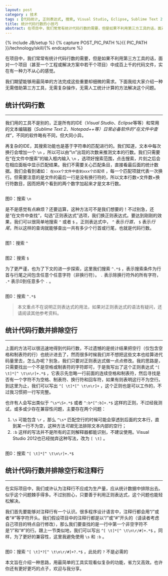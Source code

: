 ```yaml
---
layout: post
category : 技术
tags : [代码统计, 正则表达式, 搜索, Visual Studio, Eclipse, Sublime Text 2, Notepad++]
title: 统计代码行数的小技巧
abstract: 在项目中，我们常常有统计代码行数的需要，但是如果不利用第三方工具的话，面对一个项目（甚至一个工程或解决方案中若干个项目）中成百上千的代码文件，实在有一种力不从心的感觉。
---
```


{% include JB/setup %}
{% capture POST_PIC_PATH %}{{ PIC_PATH }}/technology/skill/{% endcapture %}

在项目中，我们常常有统计代码行数的需要，但是如果不利用第三方工具的话，面对一个项目（甚至一个工程或解决方案中若干个项目）中成百上千的代码文件，实在有一种力不从心的感觉。

我们期望能够用最简单的方法完成这些重要却细微的需求。下面我给大家介绍一种无需借助第三方工具，无需复杂操作，无需人工统计计算的方法解决这个问题。

        
## 统计代码行数
---

我们用的工具不是别的，正是所有的IDE（*Visual Studio*、*Eclipse*等等）和常用的文本编辑器（*Sublime Text 2*、*Notepad++*等）日常必备软件的*“在文件中查找”*，不同的软件略有不同，但大同小异。

再复杂的IDE，其搜索功能也是基于字符串的匹配进行的。我们知道，文本中每次换行会增加一个 `\n` ，所以可以由“\n”出现的次数来推测文本的行数。我们只需要在“在文件中搜索”的输入框内输入 `\n` ，选项好搜索范围，点击搜索，片刻之后会在相应面板中显示匹配结果。我们不需要关心匹配条目，直接看最后面的统计数据。我们会看到诸如： ` 在xxx个文件中查到xxx个匹配项 ` ，每一个匹配项就代表一次换行。但需要注意的是文件的最后一行是没有换行符的，所以文本行数=文件数+换行符数目，因而把两个看到的两个数字加起来才是文本行数。

<p class="textCenter"><img class="JIATHIS_IMG_OK" src="{{POST_PIC_PATH}}search0.jpg" alt=""></p>
<p class="textCenter">图0：搜索 <code>\n</code> </p>

是不是感觉有点麻烦？还要运算，这种方法可不是我们想要的！不过别急，还是“在文件中查找”，勾选“正则表达式”选项，我们换正则表达式。要达到刚刚的效果，我们可以很简单地搜索 `^` 或者 `$` 。正则表达式中， `^` 表示*行首*， `$` 表示*行尾*，所以这样的查询就能够查出一共有多少个行首或行尾，也就是代码行数。

<div class="row-fluid">
	<div class="textCenter span6"><p><img class="JIATHIS_IMG_OK" src="{{POST_PIC_PATH}}search1.jpg" alt=""/></p>
		<p>图1：搜索 <code>^</code> </p>
	</div>
	<div class="textCenter span6 offset6"><p><img class="JIATHIS_IMG_OK" src="{{POST_PIC_PATH}}search2.jpg" alt=""/></p>
		<p>图2：搜索 <code>$</code> </p>
	</div>
</div>

为了更严谨，也为了下文的进一步探索，这里我们搜索 `^.*$` ，表示搜索条件为行首与行尾之间包含任意个任意字符（非换行符）。 `.` 表示除换行符外的所有字符， `.*` 表示0到任意多个 `.` 。

<p class="textCenter"><img class="JIATHIS_IMG_OK" src="{{POST_PIC_PATH}}search3.jpg" alt=""></p>
<p class="textCenter">图0：搜索 <code>^.*$</code> </p>

>本文重点不在说明正则表达式的用法，如果对正则表达式的语法有疑问，还请阅读其他参考资料。

        
## 统计代码行数并排除空行
---

上面的方法可以很迅速地得到代码行数，不过遗憾的是统计结果把空行（仅包含空格和制表符的行）也统计进去了，然而很多时候我们并不想把这些文本也给算进代码量里去，怎么办呢？别急，我们只要对正则表达式做一点点修改。我的思路是，只需要找出一个不是空格或制表符的字符即可，于是我写出了这个正则表达式 `^[ \t]*[^ \t\n\r]+.*$` ，它表示先忽略一行前面的连续空格和制表符，然后寻找是否有一个字符不为空格、制表符、换行符和回车符，如果有则表明这行不为空行。到这里为止，我们可以写出 `^[ \t]*[^ \t\n\r]+` ，这个正则也是可以工作的，不过我习惯把一行写完整。

也许有人会写出类似于 `^\s*\S+.*$` 或者 `^:b*[^:b]+.*$` 这样的正则，不过经我测试，或多或少存在兼容性问题，主要存在两个问题：
1.  `\s` 可能包含 `\r` ，那么 `^\s*` 匹配空行的时候可能会穿透到后面的文本行，直到某一行不为空，这种方法*可能*无法排除文本内部的空行；
2.  `:b` 这样的写法并不是所有的正则解释器都能识别，不建议使用。Visual Studio 2012也已经抛弃这种写法，改为 `[ \t]` 。

<p class="textCenter"><img class="JIATHIS_IMG_OK" src="{{POST_PIC_PATH}}search4.jpg" alt=""></p>
<p class="textCenter">图0：搜索 <code>^[ \t]*[^ \t\n\r]+.*$</code> </p>
        
## 统计代码行数并排除空行和注释行
---

在实际项目中，我们或许认为注释行不应成为生产量，应从统计数据中排除出去。似乎这个问题棘手得多。不过别担心，只要善于利用正则表达式，这个问题也能轻松解决。

我们首先要能够对注释行有一个认识。很多程序设计语言中，注释行都会用“/”或者“#”等字符开头。我们假设项目中的注释行都是以“/”或“#”开头的（请读者考虑自己项目的特点自行修改），那么我们要查找的是一行中第一个非空字符不是“/”和“#”的行。跟上一节类似地，我们可以写出 `^[ \t]*[^ \t\n\r/#]+.*$` 。同样，为了更好的兼容性，这里我避免使用 `\s` 和 `:b` 。

<p class="textCenter"><img class="JIATHIS_IMG_OK" src="{{POST_PIC_PATH}}search5.jpg" alt=""></p>
<p class="textCenter">图0：搜索 <code>^[ \t]*?[^ \t\n\r/#]+?.*$</code> ，此处的 <code>?</code> 不是必需的</p>

本文旨在介绍一种思路，用最简单的工具实现看似复杂的功能，省力又高效。也许你还有更好更巧的点子，欢迎与我分享。

